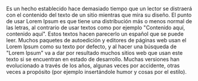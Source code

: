 Es un hecho establecido hace demasiado tiempo que un lector se distraerá con el contenido del texto 
de un sitio mientras que mira su diseño. El punto de usar Lorem Ipsum es que tiene una distribución más 
o menos normal de las letras, al contrario de usar textos como por ejemplo "Contenido aquí, contenido aquí". 
Estos textos hacen parecerlo un español que se puede leer. Muchos paquetes de autoedición y editores de 
páginas web usan el Lorem Ipsum como su texto por defecto, y al hacer una búsqueda de "Lorem Ipsum" va a dar 
por resultado muchos sitios web que usan este texto si se encuentran en estado de desarrollo. Muchas versiones 
han evolucionado a través de los años, algunas veces por accidente, otras veces a propósito (por ejemplo 
insertándole humor y cosas por el estilo).
     